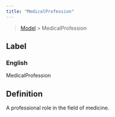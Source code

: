 ```yaml
---
title: "MedicalProfession"
---
```


> [Model](../../) > MedicalProfession

## Label

### English
MedicalProfession


## Definition
A professional role in the field of medicine. 


    
